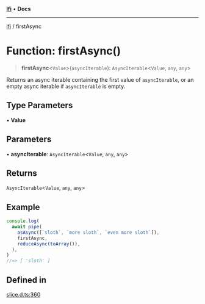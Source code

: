 [**lfi**](../readme.md) • **Docs**

***

[lfi](../globals.md) / firstAsync

# Function: firstAsync()

> **firstAsync**\<`Value`\>(`asyncIterable`): `AsyncIterable`\<`Value`, `any`, `any`\>

Returns an async iterable containing the first value of `asyncIterable`, or
an empty async iterable if `asyncIterable` is empty.

## Type Parameters

• **Value**

## Parameters

• **asyncIterable**: `AsyncIterable`\<`Value`, `any`, `any`\>

## Returns

`AsyncIterable`\<`Value`, `any`, `any`\>

## Example

```js
console.log(
  await pipe(
    asAsync([`sloth`, `more sloth`, `even more sloth`]),
    firstAsync,
    reduceAsync(toArray()),
  ),
)
//=> [ 'sloth' ]
```

## Defined in

[slice.d.ts:360](https://github.com/TomerAberbach/lfi/blob/fd6e1ff9d7b7d249090f89ead6d0a30e26aba2e4/src/operations/slice.d.ts#L360)

